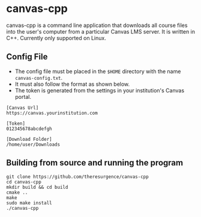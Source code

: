 # canvas-cpp

canvas-cpp is a command line application that downloads all course files into the user's computer from a particular Canvas LMS
server. It is written in C++. Currently only supported on Linux.


## Config File
- The config file must be placed in the `$HOME` directory with the name `canvas-config.txt`.
- It must also follow the format as shown below.
- The token is generated from the settings in your institution's Canvas portal.

```
[Canvas Url]
https://canvas.yourinstitution.com

[Token]
012345678abcdefgh

[Download Folder]
/home/user/Downloads
```

## Building from source and running the program
```
git clone https://github.com/theresurgence/canvas-cpp
cd canvas-cpp
mkdir build && cd build
cmake ..
make
sudo make install
./canvas-cpp
```









